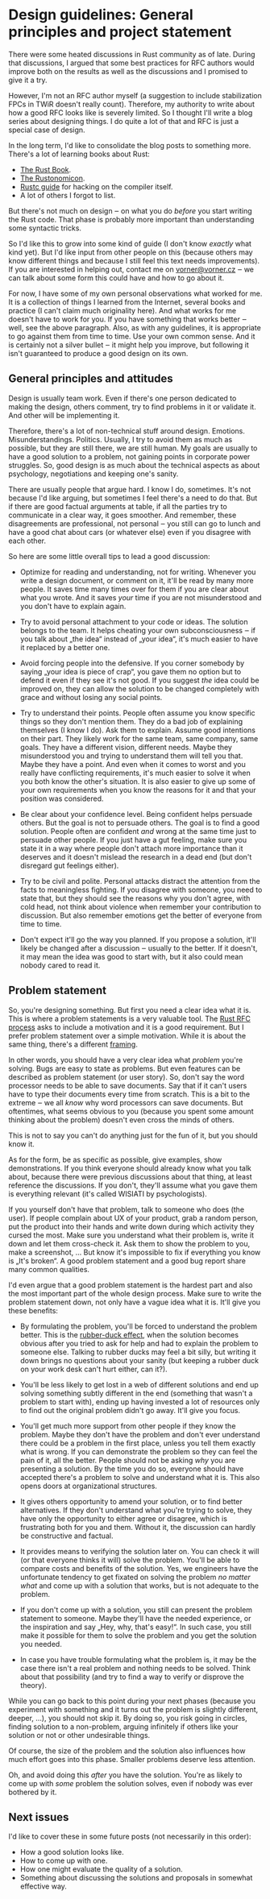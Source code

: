 # Design guidelines: General principles and project statement

There were some heated discussions in Rust community as of late. During that
discussions, I argued that some best practices for RFC authors would improve
both on the results as well as the discussions and I promised to give it a try.

However, I'm not an RFC author myself (a suggestion to include stabilization
FPCs in TWiR doesn't really count). Therefore, my authority to write about how a
good RFC looks like is severely limited. So I thought I'll write a blog series
about designing things. I do quite a lot of that and RFC is just a special case
of design.

In the long term, I'd like to consolidate the blog posts to something more.
There's a lot of learning books about Rust:
* [The Rust Book](https://doc.rust-lang.org/book/second-edition/index.html).
* [The Rustonomicon](https://doc.rust-lang.org/nightly/nomicon/).
* [Rustc guide](https://rust-lang-nursery.github.io/rustc-guide/) for hacking on
  the compiler itself.
* A lot of others I forgot to list.

But there's not much on design ‒ on what you do *before* you start writing the
Rust code. That phase is probably more important than understanding some
syntactic tricks.

So I'd like this to grow into some kind of guide (I don't know *exactly* what
kind yet). But I'd like input from other people on this (because others may know
different things and because I still feel this text needs improvements). If you
are interested in helping out, contact me on vorner@vorner.cz ‒ we can talk
about some form this could have and how to go about it.

For now, I have some of my own personal observations what worked for me. It is a
collection of things I learned from the Internet, several books and practice (I
can't claim much originality here). And what works for me doesn't have to work
for you. If you have something that works better ‒ well, see the above
paragraph. Also, as with any guidelines, it is appropriate to go against them
from time to time. Use your own common sense. And it is certainly not a silver
bullet ‒ it might help you improve, but following it isn't guaranteed to produce
a good design on its own.

## General principles and attitudes

Design is usually team work. Even if there's one person dedicated to making the
design, others comment, try to find problems in it or validate it. And other
will be implementing it.

Therefore, there's a lot of non-technical stuff around design. Emotions.
Misunderstandings. Politics. Usually, I try to avoid them as much as possible,
but they are still there, we are still human. My goals are usually to have a
good solution to a problem, not gaining points in corporate power struggles. So,
good design is as much about the technical aspects as about psychology,
negotiations and keeping one's sanity.

There are usually people that argue hard. I know I do, sometimes. It's not
because I'd like arguing, but sometimes I feel there's a need to do that. But if
there are good factual arguments at table, if all the parties try to communicate
in a clear way, it goes smoother. And remember, these disagreements are
professional, not personal ‒ you still can go to lunch and have a good chat
about cars (or whatever else) even if you disagree with each other.

So here are some little overall tips to lead a good discussion:

* Optimize for reading and understanding, not for writing. Whenever you write a
  design document, or comment on it, it'll be read by many more people. It saves
  time many times over for them if you are clear about what you wrote. And it
  saves *your* time if you are not misunderstood and you don't have to explain
  again.

* Try to avoid personal attachment to your code or ideas. The solution belongs
  to the team. It helps cheating your own subconsciousness ‒ if you talk about
  „the idea“ instead of „your idea“, it's much easier to have it replaced by a
  better one.

* Avoid forcing people into the defensive. If you corner somebody by saying
  „your idea is piece of crap“, you gave them no option but to defend it even if
  they see it's not good. If you suggest *the* idea could be improved on, they
  can allow the solution to be changed completely with grace and without losing
  any social points.

* Try to understand their points. People often assume you know specific things
  so they don't mention them. They do a bad job of explaining themselves (I know
  I do). Ask them to explain. Assume good intentions on their part. They likely
  work for the same team, same company, same goals. They have a different
  vision, different needs. Maybe they misunderstood you and trying to understand
  them will tell you that. Maybe they have a point. And even when it comes to
  worst and you really have conflicting requirements, it's much easier to solve
  it when you both know the other's situation. It is also easier to give up some
  of your own requirements when you know the reasons for it and that your
  position was considered.

* Be clear about your confidence level. Being confident helps persuade others.
  But the goal is not to persuade others. The goal is to find a good solution.
  People often are confident *and* wrong at the same time just to persuade
  other people. If you just have a gut feeling, make sure you state it in a way
  where people don't attach more importance than it deserves and it doesn't
  mislead the research in a dead end (but don't disregard gut feelings either).

* Try to be civil and polite. Personal attacks distract the attention from the
  facts to meaningless fighting. If you disagree with someone, you need to state
  that, but they should see the reasons why you don't agree, with cold head, not
  think about violence when remember your contribution to discussion. But also
  remember emotions get the better of everyone from time to time.

* Don't expect it'll go the way you planned. If you propose a solution, it'll
  likely be changed after a discussion ‒ usually to the better. If it doesn't,
  it may mean the idea was good to start with, but it also could mean nobody
  cared to read it.

## Problem statement

So, you're designing something. But first you need a clear idea what it is. This
is where a problem statements is a very valuable tool. The [Rust RFC
process](https://github.com/rust-lang/rfcs/blob/master/0000-template.md) asks to
include a motivation and it is a good requirement. But I prefer problem
statement over a simple motivation. While it is about the same thing, there's a
different [framing](https://en.wikipedia.org/wiki/Framing_effect_(psychology)).

In other words, you should have a very clear idea what *problem* you're solving.
Bugs are easy to state as problems. But even features can be described as
problem statement (or user story). So, don't say the word processor needs to be
able to save documents. Say that if it can't users have to type their documents
every time from scratch. This is a bit to the extreme ‒ we all *know* why word
processors can save documents. But oftentimes, what seems obvious to you
(because you spent some amount thinking about the problem) doesn't even cross
the minds of others.

This is not to say you can't do anything just for the fun of it, but you should
know it.

As for the form, be as specific as possible, give examples, show demonstrations.
If you think everyone should already know what you talk about, because there
were previous discussions about that thing, at least reference the discussions.
If you don't, they'll assume what you gave them is everything relevant (it's
called WISIATI by psychologists).

If you yourself don't have that problem, talk to someone who does (the user). If
people complain about UX of your product, grab a random person, put the product
into their hands and write down during which activity they cursed the most. Make
sure you understand what their problem is, write it down and let them
cross-check it. Ask them to show the problem to you, make a screenshot, … But
know it's impossible to fix if everything you know is „It's broken“. A good
problem statement and a good bug report share many common qualities.

I'd even argue that a good problem statement is the hardest part and also the
most important part of the whole design process. Make sure to write the problem
statement down, not only have a vague idea what it is. It'll give you these
benefits:

* By formulating the problem, you'll be forced to understand the problem better.
  This is the
  [rubber-duck effect](https://en.wikipedia.org/wiki/Rubber_duck_debugging),
  when the solution becomes obvious after you tried to ask for help and had to
  explain the problem to someone else. Talking to rubber ducks may feel a bit
  silly, but writing it down brings no questions about your sanity (but keeping
  a rubber duck on your work desk can't hurt either, can it?).

* You'll be less likely to get lost in a web of different solutions and end up
  solving something subtly different in the end (something that wasn't a problem
  to start with), ending up having invested a lot of resources only to find out
  the original problem didn't go away. It'll give you focus.

* You'll get much more support from other people if they know the problem. Maybe
  they don't have the problem and don't ever understand there could be a problem
  in the first place, unless you tell them exactly what is wrong. If you can
  demonstrate the problem so they can feel the pain of it, all the better.
  People should not be asking *why* you are presenting a solution. By the time you
  do so, everyone should have accepted there's a problem to solve and understand
  what it is. This also opens doors at organizational structures.

* It gives others opportunity to amend your solution, or to find better
  alternatives. If they don't understand what you're trying to solve, they have
  only the opportunity to either agree or disagree, which is frustrating both
  for you and them. Without it, the discussion can hardly be constructive and
  factual.

* It provides means to verifying the solution later on. You can check it will
  (or that everyone thinks it will) solve the problem. You'll be able to compare
  costs and benefits of the solution. Yes, we engineers have the unfortunate
  tendency to get fixated on solving the problem *no matter what* and come up
  with a solution that works, but is not adequate to the problem.

* If you don't come up with a solution, you still can present the problem
  statement to someone. Maybe they'll have the needed experience, or the
  inspiration and say „Hey, why, that's easy!“. In such case, you still make it
  possible for them to solve the problem and you get the solution you needed.

* In case you have trouble formulating what the problem is, it may be the case
  there isn't a real problem and nothing needs to be solved. Think about that
  possibility (and try to find a way to verify or disprove the theory).

While you can go back to this point during your next phases (because you
experiment with something and it turns out the problem is slightly different,
deeper, …), you should not skip it. By doing so, you risk going in circles,
finding solution to a non-problem, arguing infinitely if others like your
solution or not or other undesirable things.

Of course, the size of the problem and the solution also influences how much
effort goes into this phase. Smaller problems deserve less attention.

Oh, and avoid doing this *after* you have the solution. You're as likely to come
up with *some* problem the solution solves, even if nobody was ever bothered by
it.

## Next issues

I'd like to cover these in some future posts (not necessarily in this order):

* How a good solution looks like.
* How to come up with one.
* How one might evaluate the quality of a solution.
* Something about discussing the solutions and proposals in somewhat effective
  way.

